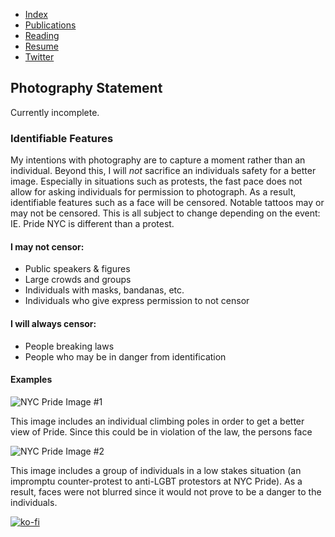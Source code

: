 - [Index](/)
- [Publications](/publications)
- [Reading](/reading)
- [Resume](/resume.pdf)
- [Twitter](https://www.twitter.com/skymochi64)

## Photography Statement

Currently incomplete.

### Identifiable Features

My intentions with photography are to capture a moment rather than an individual. Beyond this, I will _not_ sacrifice an individuals safety for a better image. Especially in situations such as protests, the fast pace does not allow for asking individuals for permission to photograph. As a result, identifiable features such as a face will be censored. Notable tattoos may or may not be censored. This is all subject to change depending on the event: IE. Pride NYC is different than a protest.

#### I may not censor:

- Public speakers & figures
- Large crowds and groups
- Individuals with masks, bandanas, etc.
- Individuals who give express permission to not censor

#### I will always censor:

- People breaking laws
- People who may be in danger from identification

#### Examples

![NYC Pride Image #1](https://pbs.twimg.com/media/FWM3OfpWIAIK_MR?format=jpg&name=900x900)

This image includes an individual climbing poles in order to get a better view of Pride. Since this could be in violation of the law, the persons face

![NYC Pride Image #2](https://pbs.twimg.com/media/FWMg23GXoAATXrX?format=jpg&name=large)

This image includes a group of individuals in a low stakes situation (an impromptu counter-protest to anti-LGBT protestors at NYC Pride). As a result, faces were not blurred since it would not prove to be a danger to the individuals.

[![ko-fi](https://ko-fi.com/img/githubbutton_sm.svg)](https://ko-fi.com/D1D5FBU2H)